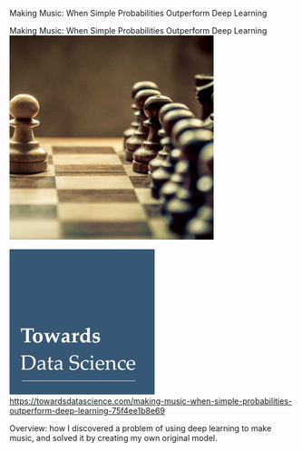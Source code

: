 Making Music: When Simple Probabilities Outperform Deep Learning

Making Music: When Simple Probabilities Outperform Deep Learning
![](../_resources/eee0045149131051cfa1dcfc0dfd2045.png)

![](../_resources/6c7127bcf839ef26142a0a50c2fb74f2.jpg)https://towardsdatascience.com/making-music-when-simple-probabilities-outperform-deep-learning-75f4ee1b8e69

Overview: how I discovered a problem of using deep learning to make music, and solved it by creating my own original model.